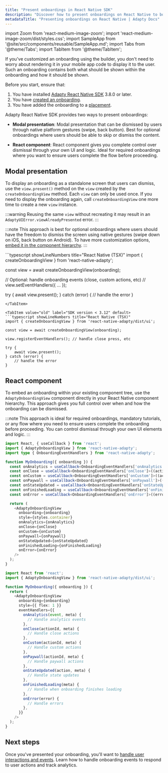 ```yaml
---
title: "Present onboardings in React Native SDK"
description: "Discover how to present onboardings on React Native to boost conversions and revenue."
metadataTitle: "Presenting onboardings on React Native | Adapty Docs"
---
```


import Zoom from 'react-medium-image-zoom';
import 'react-medium-image-zoom/dist/styles.css';
import SampleApp from '@site/src/components/reusable/SampleApp.md';
import Tabs from '@theme/Tabs';
import TabItem from '@theme/TabItem';

If you've customized an onboarding using the builder, you don't need to worry about rendering it in your mobile app code to display it to the user. Such an onboarding contains both what should be shown within the onboarding and how it should be shown.

Before you start, ensure that:

1. You have installed [Adapty React Native SDK](sdk-installation-reactnative.md) 3.8.0 or later.
2. You have [created an onboarding](create-onboarding.md).
3. You have added the onboarding to a [placement](placements.md).

Adapty React Native SDK provides two ways to present onboardings:

- **Modal presentation**: Modal presentation that can be dismissed by users through native platform gestures (swipe, back button). Best for optional onboardings where users should be able to skip or dismiss the content.

- **React component**: React component gives you complete control over dismissal through your own UI and logic. Ideal for required onboardings where you want to ensure users complete the flow before proceeding.

## Modal presentation

To display an onboarding as a standalone screen that users can dismiss, use the `view.present()` method on the `view` created by the `createOnboardingView` method. Each `view` can only be used once. If you need to display the onboarding again, call `createOnboardingView` one more time to create a new `view` instance.

:::warning
Reusing the same `view` without recreating it may result in an `AdaptyUIError.viewAlreadyPresented` error.
:::

:::note
This approach is best for optional onboardings where users should have the freedom to dismiss the screen using native gestures (swipe down on iOS, back button on Android). To have more customization options, [embed it in the component hierarchy](#embed-in-component-hierarchy).
:::

<Tabs groupId="version" queryString>
<TabItem value="new" label="SDK version 3.12 or later" default>
```typescript showLineNumbers title="React Native (TSX)"
import { createOnboardingView } from 'react-native-adapty';

const view = await createOnboardingView(onboarding);

// Optional: handle onboarding events (close, custom actions, etc)
// view.setEventHandlers({ ... });

try {
    await view.present();
} catch (error) {
    // handle the error
}
```
</TabItem>

<TabItem value="old" label="SDK version < 3.12" default>
```typescript showLineNumbers title="React Native (TSX)"
import { createOnboardingView } from 'react-native-adapty/dist/ui';

const view = await createOnboardingView(onboarding);

view.registerEventHandlers(); // handle close press, etc

try {
    await view.present();
} catch (error) {
    // handle the error
}
```
</TabItem>
</Tabs>



## React component

To embed an onboarding within your existing component tree, use the `AdaptyOnboardingView` component directly in your React Native component hierarchy. This approach gives you full control over when and how the onboarding can be dismissed.

:::note
This approach is ideal for required onboardings, mandatory tutorials, or any flow where you need to ensure users complete the onboarding before proceeding. You can control dismissal through your own UI elements and logic.
:::

<Tabs groupId="version" queryString>
<TabItem value="new" label="SDK version 3.12 or later" default>

```typescript showLineNumbers title="React Native (TSX)"
import React, { useCallback } from 'react';
import { AdaptyOnboardingView } from 'react-native-adapty';
import type { OnboardingEventHandlers } from 'react-native-adapty';

function MyOnboarding({ onboarding }) {
  const onAnalytics = useCallback<OnboardingEventHandlers['onAnalytics']>((event, meta) => {}, []);
  const onClose = useCallback<OnboardingEventHandlers['onClose']>((actionId, meta) => {}, []);
  const onCustom = useCallback<OnboardingEventHandlers['onCustom']>((actionId, meta) => {}, []);
  const onPaywall = useCallback<OnboardingEventHandlers['onPaywall']>((actionId, meta) => {}, []);
  const onStateUpdated = useCallback<OnboardingEventHandlers['onStateUpdated']>((action, meta) => {}, []);
  const onFinishedLoading = useCallback<OnboardingEventHandlers['onFinishedLoading']>((meta) => {}, []);
  const onError = useCallback<OnboardingEventHandlers['onError']>((error) => {}, []);

  return (
    <AdaptyOnboardingView
      onboarding={onboarding}
      style={styles.container}
      onAnalytics={onAnalytics}
      onClose={onClose}
      onCustom={onCustom}
      onPaywall={onPaywall}
      onStateUpdated={onStateUpdated}
      onFinishedLoading={onFinishedLoading}
      onError={onError}
    />
  );
}
```
</TabItem>

<TabItem value="old" label="SDK version < 3.12" default>

```typescript showLineNumbers title="React Native (TSX)"
import React from 'react';
import { AdaptyOnboardingView } from 'react-native-adapty/dist/ui';

function MyOnboarding({ onboarding }) {
  return (
    <AdaptyOnboardingView
      onboarding={onboarding}
      style={{ flex: 1 }}
      eventHandlers={{
        onAnalytics(event, meta) { 
          // Handle analytics events
        },
        onClose(actionId, meta) { 
          // Handle close actions
        },
        onCustom(actionId, meta) { 
          // Handle custom actions
        },
        onPaywall(actionId, meta) { 
          // Handle paywall actions
        },
        onStateUpdated(action, meta) { 
          // Handle state updates
        },
        onFinishedLoading(meta) { 
          // Handle when onboarding finishes loading
        },
        onError(error) { 
          // Handle errors
        },
      }}
    />
  );
}
```
</TabItem>
</Tabs>

## Next steps

Once you've presented your onboarding, you'll want to [handle user interactions and events](react-native-handling-onboarding-events.md). Learn how to handle onboarding events to respond to user actions and track analytics.
